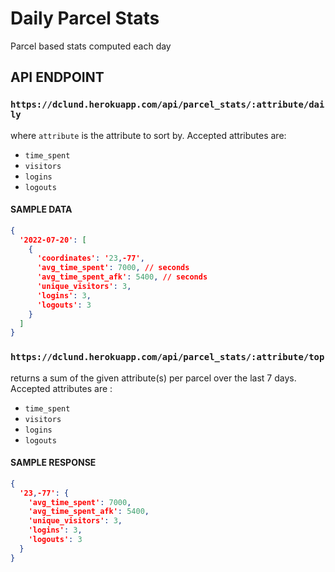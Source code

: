 # Daily Parcel Stats

Parcel based stats computed each day

## API ENDPOINT

### `https://dclund.herokuapp.com/api/parcel_stats/:attribute/daily`

where `attribute` is the attribute to sort by. Accepted attributes are:

 * `time_spent`
 * `visitors`
 * `logins`
 * `logouts`

#### SAMPLE DATA

``` json
{
  '2022-07-20': [
    {
      'coordinates': '23,-77',
      'avg_time_spent': 7000, // seconds
      'avg_time_spent_afk': 5400, // seconds
      'unique_visitors': 3,
      'logins': 3,
      'logouts': 3
    }
  ]
}
```

### `https://dclund.herokuapp.com/api/parcel_stats/:attribute/top`

returns a sum of the given attribute(s) per parcel over the last 7 days. Accepted attributes are    :

 * `time_spent`
 * `visitors`
 * `logins`
 * `logouts`

#### SAMPLE RESPONSE

``` json
{
  '23,-77': {
    'avg_time_spent': 7000,
    'avg_time_spent_afk': 5400,
    'unique_visitors': 3,
    'logins': 3,
    'logouts': 3
  }
}
```
